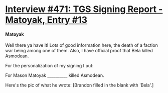 # [Interview #471: TGS Signing Report - Matoyak, Entry #13](https://www.theoryland.com/intvmain.php?i=471#13)

#### Matoyak

Well there ya have it! Lots of good information here, the death of a faction war being among one of them. Also, I have official proof that Bela killed Asmodean.

For the personalization of my signing I put:

For Mason Matoyak \_\_\_\_\_\_\_\_\_\_ killed Asmodean.

Here's the pic of what he wrote: [Brandon filled in the blank with 'Bela'.]

